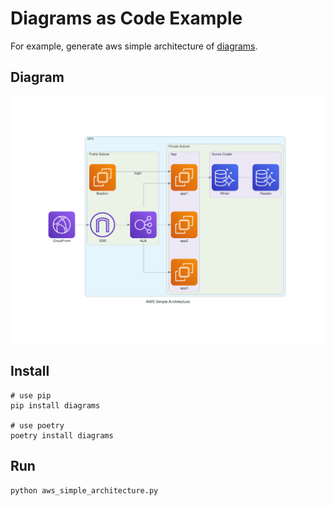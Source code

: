 # Diagrams as Code Example

For example, generate aws simple architecture of [diagrams](https://github.com/mingrammer/diagrams). 

## Diagram

![](aws_simple_architecture.png)

## Install

```
# use pip
pip install diagrams

# use poetry
poetry install diagrams
```

## Run

```
python aws_simple_architecture.py
```